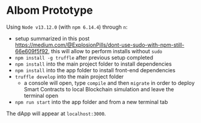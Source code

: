 # Albom Prototype

Using `Node v13.12.0` (with `npm 6.14.4`) through `n`:
 - setup summarized in this post https://medium.com/@ExplosionPills/dont-use-sudo-with-npm-still-66e609f5f92, this will allow to perform installs without `sudo`
 - `npm install -g truffle` after previous setup completed
 - `npm install` into the main project folder to install dependencies
 - `npm install` into the app folder to install front-end dependencies
 - `truffle develop` into the main project folder
    - a console will open, type `compile` and then `migrate` in order to deploy Smart Contracts to local Blockchain simulation and leave the terminal open
 - `npm run start` into the app folder and from a new terminal tab

 The dApp will appear at `localhost:3000`.

